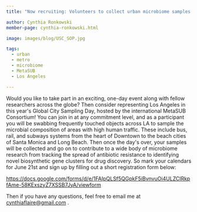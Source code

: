 ```yaml
---
title: "Now recruiting: Volunteers to collect urban microbiome samples and represent Los Angeles for this year's MetaSUB Global City Sampling Day"

author: Cynthia Ronkowski
member-page: cynthia-ronkowski.html

image: images/blog/USC_SOP.jpg

tags:
  - urban
  - metro
  - microbiome 
  - MetaSUB
  - Los Angeles  

---
```


Would you like to take part in an exciting, one-day event along with fellow researchers across the globe? Then consider representing Los Angeles in this year's Global City Sampling Day, hosted by the international MetaSUB Consortium! You can join in at any commitment level, and as a participant you will be swabbing frequently touched objects across LA to sample the microbial composition of areas with high human traffic. These include bus, rail, and subways systems from the heart of Downtown to the beach cities of Santa Monica and Long Beach. Then once the day's over, your samples will be collected and go on to contribute to a wide body of microbiome research from tracking the spread of antibiotic resistance to identifying novel biosynthetic gene clusters for drug discovery. So mark your calendars for June 21st and sign up by filling out a short registration form below:

https://docs.google.com/forms/d/e/1FAIpQLSf5QGpkF5iBvnvuOi4ULZClRkpfAme-58KExszyZ7XSSB7JyA/viewform

Then if you have any questions, feel free to email me at[ cynthiaflaire@gmail.com](mailto:cynthiaflaire@gmail.com) . 